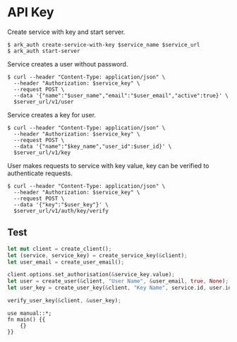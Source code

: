 # API Key

Create service with key and start server.

```shell
$ ark_auth create-service-with-key $service_name $service_url
$ ark_auth start-server
```

Service creates a user without password.

```shell
$ curl --header "Content-Type: application/json" \
  --header "Authorization: $service_key" \
  --request POST \
  --data '{"name":"$user_name","email":"$user_email","active":true}' \
  $server_url/v1/user
```

Service creates a key for user.

```shell
$ curl --header "Content-Type: application/json" \
  --header "Authorization: $service_key" \
  --request POST \
  --data '{"name":"$key_name","user_id":$user_id}' \
  $server_url/v1/key
```

User makes requests to service with key value, key can be verified to authenticate requests.

```shell
$ curl --header "Content-Type: application/json" \
  --header "Authorization: $service_key" \
  --request POST \
  --data '{"key":"$user_key"}' \
  $server_url/v1/auth/key/verify
```

## Test

```rust
let mut client = create_client();
let (service, service_key) = create_service_key(&client);
let user_email = create_user_email();

client.options.set_authorisation(&service_key.value);
let user = create_user(&client, "User Name", &user_email, true, None);
let user_key = create_user_key(&client, "Key Name", service.id, user.id);

verify_user_key(&client, &user_key);
```

```rust,skeptic-template
use manual::*;
fn main() {{
    {}
}}
```
